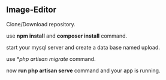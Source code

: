 ## Image-Editor
 Clone/Download repository.

 use **npm install** and **composer install** command.

 start your mysql server and create a data base named upload.

 use **php artisan migrate* command.

 now **run php artisan serve** command and your app is running.
